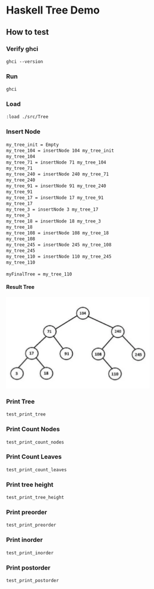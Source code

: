 # Haskell Tree Demo

## How to test

### Verify ghci

    ghci --version

### Run

    ghci

### Load

    :load ./src/Tree

### Insert Node

    my_tree_init = Empty
    my_tree_104 = insertNode 104 my_tree_init
    my_tree_104
    my_tree_71 = insertNode 71 my_tree_104
    my_tree_71
    my_tree_240 = insertNode 240 my_tree_71
    my_tree_240
    my_tree_91 = insertNode 91 my_tree_240
    my_tree_91
    my_tree_17 = insertNode 17 my_tree_91
    my_tree_17
    my_tree_3 = insertNode 3 my_tree_17
    my_tree_3
    my_tree_18 = insertNode 18 my_tree_3
    my_tree_18
    my_tree_108 = insertNode 108 my_tree_18
    my_tree_108
    my_tree_245 = insertNode 245 my_tree_108
    my_tree_245
    my_tree_110 = insertNode 110 my_tree_245
    my_tree_110

    myFinalTree = my_tree_110

#### Result Tree

![img_1.png](./doc/tree_example.png)

### Print Tree

    test_print_tree

### Print Count Nodes

    test_print_count_nodes

### Print Count Leaves
    
    test_print_count_leaves

### Print tree height
    
    test_print_tree_height

### Print preorder
    
    test_print_preorder

### Print inorder
    
    test_print_inorder

### Print postorder
    
    test_print_postorder